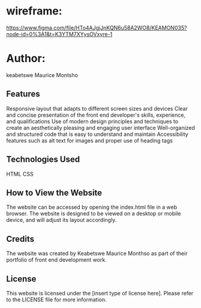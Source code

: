 # wireframe:
https://www.figma.com/file/HTo4AJgjJnKQN6u58A2WO8/KEAMON035?node-id=0%3A1&t=K3YTM7XYysOVxyre-1

# Author:
keabetswe Maurice Montsho

## Features
Responsive layout that adapts to different screen sizes and devices
Clear and concise presentation of the front end developer's skills, experience, and qualifications
Use of modern design principles and techniques to create an aesthetically pleasing and engaging user interface
Well-organized and structured code that is easy to understand and maintain
Accessibility features such as alt text for images and proper use of heading tags

## Technologies Used
HTML
CSS

## How to View the Website
The website can be accessed by opening the index.html file in a web browser. The website is designed to be viewed on a desktop or mobile device, and will adjust its layout accordingly.

## Credits
The website was created by Keabetswe Maurice Monthso as part of their portfolio of front end development work. 

## License
This website is licensed under the [insert type of license here]. Please refer to the LICENSE file for more information.